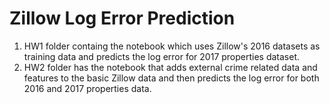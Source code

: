 # Zillow Log Error Prediction
1. HW1 folder containg the notebook which uses Zillow's 2016 datasets as training data and predicts the log error for 2017 properties dataset.
2. HW2 folder has the notebook that adds external crime related data and features to the basic Zillow data and then predicts the log error for both 2016 and 2017 properties data.
